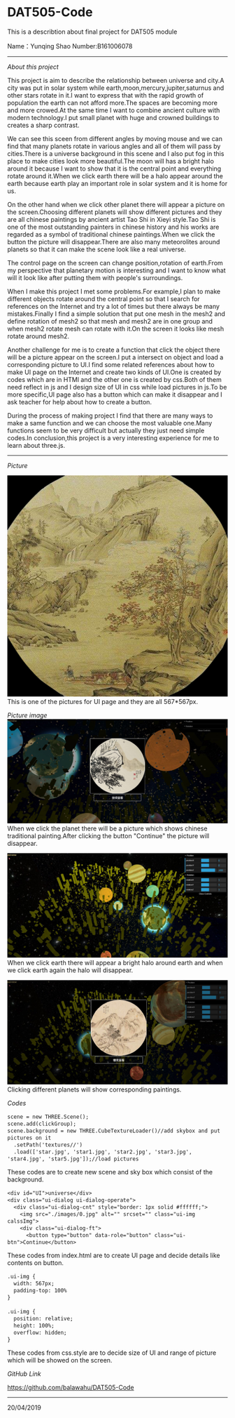 # DAT505-Code
This is a describtion about final project for DAT505 module

Name：Yunqing Shao
Number:B161006078

----------
*About this project*

This project is aim to describe the relationship between universe and city.A city was put in solar system while earth,moon,mercury,jupiter,saturnus and other stars rotate in it.I want to express that with the rapid growth of population the earth can not afford more.The spaces are becoming more and more crowed.At the same time I want to combine ancient culture with modern technology.I put small planet with huge and crowned buildings to creates a sharp contrast.

We can see this sceen from different angles by moving mouse and we can find that many planets rotate in various angles and all of them will pass by cities.There is a universe background in this scene and I also put fog in this place to make cities look more beautiful.The moon will has a bright halo around it because I want to show that it is the central point and everything rotate around it.When we click earth there will be a halo appear around the earth because earth play an important role in solar system and it is home for us.

On the other hand when we click other planet there will appear a picture on the screen.Choosing different planets
will show different pictures and they are all chinese paintings by ancient artist Tao Shi in Xieyi style.Tao Shi is one of the most outstanding painters in chinese history and his works are regarded as a symbol of traditional chinese paintings.When we click the button the picture will disappear.There are also many meteorolites around planets so that it can make the scene look like a real universe.

The control page on the screen can change position,rotation of earth.From my perspective that planetary motion is interesting and I want to know what will it look like after putting them with people's surroundings.

When I make this project I met some problems.For example,I plan to make different objects rotate around the central point so that I search for references on the Internet and try a lot of times but there always be many mistakes.Finally I find a simple solution that put one mesh in the  mesh2 and define rotation of mesh2 so that mesh and mesh2 are in one group and when mesh2 rotate mesh can rotate with it.On the screen it looks like mesh rotate around mesh2.

Another challenge for me is to create a function that click the object there will be a picture appear on the screen.I put a intersect on object and load a corresponding picture to UI.I find some related references about how to make UI page on the Internet and create two kinds of UI.One is created by codes which are in HTMl and the other one is created by css.Both of them need reflect in js and I design size of UI in css while load pictures in js.To be more specific,UI page also has a button which can make it disappear and I ask teacher for help about how to create a button.

During the process of making project I find that there are many ways to make a same function and we can choose the most valuable one.Many functions seem to be very difficult but actually they just need simple codes.In conclusion,this project is a very interesting experience for me to learn about three.js.

-------

*Picture*

![Image text](https://raw.githubusercontent.com/balawahu/DAT505-Code/master/Final%20Project1/images/7.jpg)
This is one of the pictures for UI page and they are all 567*567px.

*Picture image*
![Image text](https://raw.githubusercontent.com/balawahu/DAT505-Code/master/Final%20Project1/截图.JPG)
When we click the planet there will be a picture which shows chinese traditional painting.After clicking the button "Continue" the picture will disappear.

![Image text](https://raw.githubusercontent.com/balawahu/DAT505-Code/master/Final%20Project1/截图3.JPG)
When we click earth there will appear a bright halo around earth and when we click earth again the halo will disappear.

![Image text](https://raw.githubusercontent.com/balawahu/DAT505-Code/master/Final%20Project1/截图4.JPG)
Clicking different planets will show corresponding paintings.

*Codes*
```
scene = new THREE.Scene();
scene.add(clickGroup);
scene.background = new THREE.CubeTextureLoader()//add skybox and put pictures on it
  .setPath('textures//')
  .load(['star.jpg', 'star1.jpg', 'star2.jpg', 'star3.jpg', 'star4.jpg', 'star5.jpg']);//load pictures

```
These codes are to create new scene and sky box which consist of the background.

```
<div id="UI">universe</div>
<div class="ui-dialog ui-dialog-operate">
  <div class="ui-dialog-cnt" style="border: 1px solid #ffffff;">
    <img src="./images/0.jpg" alt="" srcset="" class="ui-img calssImg">
    <div class="ui-dialog-ft">
      <button type="button" data-role="button" class="ui-btn">Continue</button>
```
These codes from index.html are to create UI page and decide details like contents on button.

```
.ui-img {
  width: 567px;
  padding-top: 100%
}

.ui-img {
  position: relative;
  height: 100%;
  overflow: hidden;
}
```
These codes from css.style are to decide size of UI and range of picture which will be showed on the screen.

*GitHub Link*

https://github.com/balawahu/DAT505-Code

----------

20/04/2019
